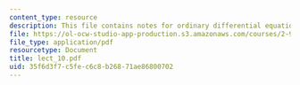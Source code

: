 ```yaml
---
content_type: resource
description: This file contains notes for ordinary differential equations.
file: https://ol-ocw-studio-app-production.s3.amazonaws.com/courses/2-993j-introduction-to-numerical-analysis-for-engineering-13-002j-spring-2005/35f6d3f7c5fec6c8b26871ae86800702_lect_10.pdf
file_type: application/pdf
resourcetype: Document
title: lect_10.pdf
uid: 35f6d3f7-c5fe-c6c8-b268-71ae86800702
---
```


